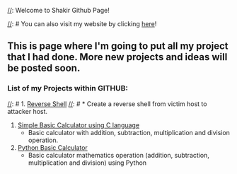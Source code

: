 [//]: Welcome to Shakir Github Page!

[//]: # (This is a comment! Hopefully it doesn't appear in the page...)

[//]: # You can also visit my website by clicking [here](#)!

[//]: ![Alt](KK.png)

## This is page where I'm going to put all my project that I had done. More new projects and ideas will be posted soon.

### List of my Projects within GITHUB: 
[//]: # 1. [Reverse Shell](https://github.com/shakirulmuez/reverse_shell)
[//]: #	* Create a reverse shell from victim host to attacker host.
1. [Simple Basic Calculator using C language](https://github.com/shakirulmuez/simple_basic_calculator)
	* Basic calculator with addition, subtraction, multiplication and division operation.
2. [Python Basic Calculator](https://github.com/shakirulmuez/python_calculator)
	* Basic calculator mathematics operation (addition, subtraction, multiplication and division) using Python
